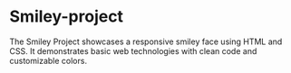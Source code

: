 # Smiley-project
The Smiley Project showcases a responsive smiley face using HTML and CSS. It demonstrates basic web technologies with clean code and customizable colors.
